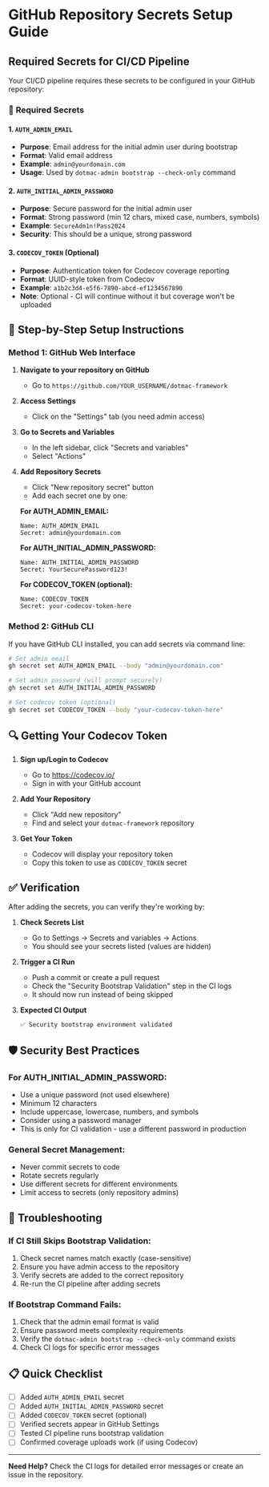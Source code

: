# GitHub Repository Secrets Setup Guide

## Required Secrets for CI/CD Pipeline

Your CI/CD pipeline requires these secrets to be configured in your GitHub repository:

### 🔐 **Required Secrets**

#### 1. `AUTH_ADMIN_EMAIL`
- **Purpose**: Email address for the initial admin user during bootstrap
- **Format**: Valid email address
- **Example**: `admin@yourdomain.com`
- **Usage**: Used by `dotmac-admin bootstrap --check-only` command

#### 2. `AUTH_INITIAL_ADMIN_PASSWORD`
- **Purpose**: Secure password for the initial admin user
- **Format**: Strong password (min 12 chars, mixed case, numbers, symbols)
- **Example**: `SecureAdm1n!Pass2024`
- **Security**: This should be a unique, strong password

#### 3. `CODECOV_TOKEN` (Optional)
- **Purpose**: Authentication token for Codecov coverage reporting
- **Format**: UUID-style token from Codecov
- **Example**: `a1b2c3d4-e5f6-7890-abcd-ef1234567890`
- **Note**: Optional - CI will continue without it but coverage won't be uploaded

## 📝 **Step-by-Step Setup Instructions**

### Method 1: GitHub Web Interface

1. **Navigate to your repository on GitHub**
   - Go to `https://github.com/YOUR_USERNAME/dotmac-framework`

2. **Access Settings**
   - Click on the "Settings" tab (you need admin access)

3. **Go to Secrets and Variables**
   - In the left sidebar, click "Secrets and variables"
   - Select "Actions"

4. **Add Repository Secrets**
   - Click "New repository secret" button
   - Add each secret one by one:

   **For AUTH_ADMIN_EMAIL:**
   ```
   Name: AUTH_ADMIN_EMAIL
   Secret: admin@yourdomain.com
   ```

   **For AUTH_INITIAL_ADMIN_PASSWORD:**
   ```
   Name: AUTH_INITIAL_ADMIN_PASSWORD
   Secret: YourSecurePassword123!
   ```

   **For CODECOV_TOKEN (optional):**
   ```
   Name: CODECOV_TOKEN
   Secret: your-codecov-token-here
   ```

### Method 2: GitHub CLI

If you have GitHub CLI installed, you can add secrets via command line:

```bash
# Set admin email
gh secret set AUTH_ADMIN_EMAIL --body "admin@yourdomain.com"

# Set admin password (will prompt securely)
gh secret set AUTH_INITIAL_ADMIN_PASSWORD

# Set codecov token (optional)
gh secret set CODECOV_TOKEN --body "your-codecov-token-here"
```

## 🔍 **Getting Your Codecov Token**

1. **Sign up/Login to Codecov**
   - Go to https://codecov.io/
   - Sign in with your GitHub account

2. **Add Your Repository**
   - Click "Add new repository"
   - Find and select your `dotmac-framework` repository

3. **Get Your Token**
   - Codecov will display your repository token
   - Copy this token to use as `CODECOV_TOKEN` secret

## ✅ **Verification**

After adding the secrets, you can verify they're working by:

1. **Check Secrets List**
   - Go to Settings → Secrets and variables → Actions
   - You should see your secrets listed (values are hidden)

2. **Trigger a CI Run**
   - Push a commit or create a pull request
   - Check the "Security Bootstrap Validation" step in the CI logs
   - It should now run instead of being skipped

3. **Expected CI Output**
   ```
   ✅ Security bootstrap environment validated
   ```

## 🛡️ **Security Best Practices**

### For AUTH_INITIAL_ADMIN_PASSWORD:
- Use a unique password (not used elsewhere)
- Minimum 12 characters
- Include uppercase, lowercase, numbers, and symbols
- Consider using a password manager
- This is only for CI validation - use a different password in production

### General Secret Management:
- Never commit secrets to code
- Rotate secrets regularly
- Use different secrets for different environments
- Limit access to secrets (only repository admins)

## 🚨 **Troubleshooting**

### If CI Still Skips Bootstrap Validation:
1. Check secret names match exactly (case-sensitive)
2. Ensure you have admin access to the repository
3. Verify secrets are added to the correct repository
4. Re-run the CI pipeline after adding secrets

### If Bootstrap Command Fails:
1. Check that the admin email format is valid
2. Ensure password meets complexity requirements
3. Verify the `dotmac-admin bootstrap --check-only` command exists
4. Check CI logs for specific error messages

## 📋 **Quick Checklist**

- [ ] Added `AUTH_ADMIN_EMAIL` secret
- [ ] Added `AUTH_INITIAL_ADMIN_PASSWORD` secret  
- [ ] Added `CODECOV_TOKEN` secret (optional)
- [ ] Verified secrets appear in GitHub Settings
- [ ] Tested CI pipeline runs bootstrap validation
- [ ] Confirmed coverage uploads work (if using Codecov)

---

**Need Help?** Check the CI logs for detailed error messages or create an issue in the repository.